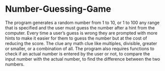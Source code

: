 # Number-Guessing-Game
The program generates a random number from 1 to 10, or 1 to 100 any range that is specified and the user must guess the number after a hint from the computer. Every time a user’s guess is wrong they are prompted with more hints to make it easier for them to guess the number but at the cost of reducing the score. The clue any math clue like multiples, divisible, greater or smaller, or a combination of all.   The program also requires functions to check if an actual number is entered by the user or not, to compare the input number with the actual number, to find the difference between the two numbers. 
